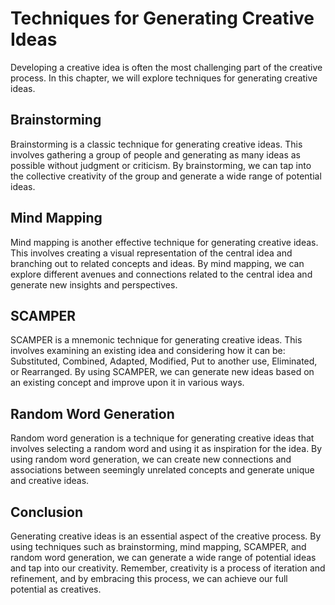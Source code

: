 Techniques for Generating Creative Ideas
===============================================================================

Developing a creative idea is often the most challenging part of the creative process. In this chapter, we will explore techniques for generating creative ideas.

Brainstorming
-------------

Brainstorming is a classic technique for generating creative ideas. This involves gathering a group of people and generating as many ideas as possible without judgment or criticism. By brainstorming, we can tap into the collective creativity of the group and generate a wide range of potential ideas.

Mind Mapping
------------

Mind mapping is another effective technique for generating creative ideas. This involves creating a visual representation of the central idea and branching out to related concepts and ideas. By mind mapping, we can explore different avenues and connections related to the central idea and generate new insights and perspectives.

SCAMPER
-------

SCAMPER is a mnemonic technique for generating creative ideas. This involves examining an existing idea and considering how it can be: Substituted, Combined, Adapted, Modified, Put to another use, Eliminated, or Rearranged. By using SCAMPER, we can generate new ideas based on an existing concept and improve upon it in various ways.

Random Word Generation
----------------------

Random word generation is a technique for generating creative ideas that involves selecting a random word and using it as inspiration for the idea. By using random word generation, we can create new connections and associations between seemingly unrelated concepts and generate unique and creative ideas.

Conclusion
----------

Generating creative ideas is an essential aspect of the creative process. By using techniques such as brainstorming, mind mapping, SCAMPER, and random word generation, we can generate a wide range of potential ideas and tap into our creativity. Remember, creativity is a process of iteration and refinement, and by embracing this process, we can achieve our full potential as creatives.
